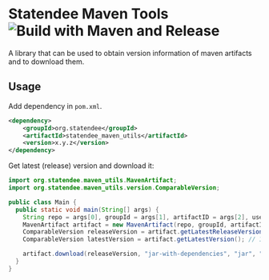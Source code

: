 # Statendee Maven Tools ![Build with Maven and Release](https://github.com/statendee/statendee_maven_utils/actions/workflows/maven_release.yml/badge.svg)

A library that can be used to obtain version information of maven artifacts and to download them.

## Usage

Add dependency in `pom.xml`.

```xml
<dependency>
    <groupId>org.statendee</groupId>
    <artifactId>statendee_maven_utils</artifactId>
    <version>x.y.z</version>
</dependency>
```

Get latest (release) version and download it:

```java
import org.statendee.maven_utils.MavenArtifact;
import org.statendee.maven_utils.version.ComparableVersion;

public class Main {
  public static void main(String[] args) {
    String repo = args[0], groupId = args[1], artifactID = args[2], username = args[3], token = args[4];
    MavenArtifact artifact = new MavenArtifact(repo, groupId, artifactID, username, token);
    ComparableVersion releaseVersion = artifact.getLatestReleaseVersion(); // 1.2.3
    ComparableVersion latestVersion = artifact.getLatestVersion(); // 1.2.3-SNAPSHOT-20211208.214238-4

    artifact.download(releaseVersion, "jar-with-dependencies", "jar", "path/to/target-file.jar"); // Downloads version 1.2.3.
  }
}
```
